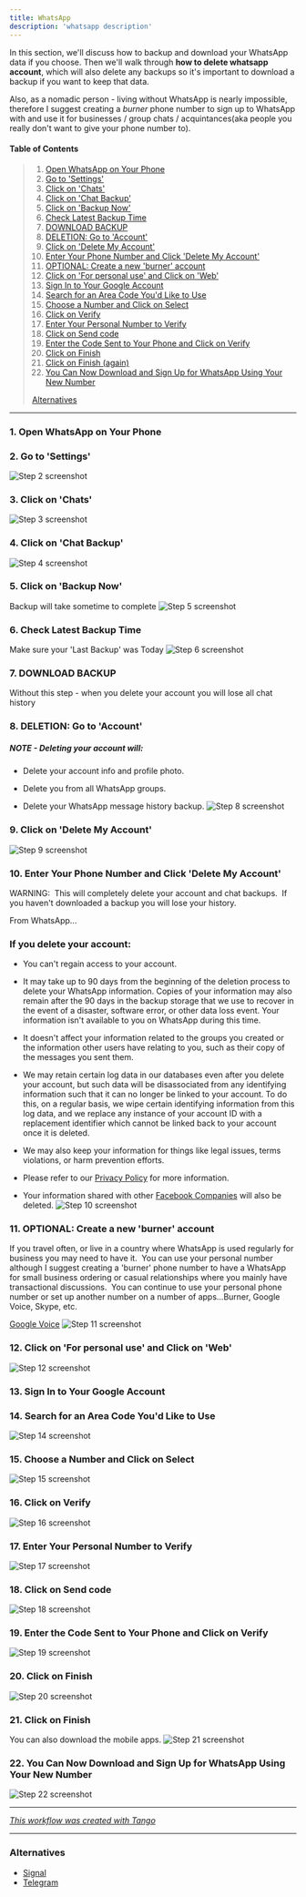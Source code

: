 ```yaml
---
title: WhatsApp
description: 'whatsapp description'
---
```


In this section, we'll discuss how to backup and download your WhatsApp data if you choose. Then we'll walk through **how to delete whatsapp account**, which will also delete any backups so it's important to download a backup if you want to keep that data.

Also, as a nomadic person - living without WhatsApp is nearly impossible, therefore I suggest creating a _burner_ phone number to sign up to WhatsApp with and use it for businesses / group chats / acquintances(aka people you really don't want to give your phone number to).

<!-- More -->

#### Table of Contents

> 1. [Open WhatsApp on Your Phone](#step1)
> 2. [Go to 'Settings'](#step2)
> 3. [Click on 'Chats'](#step3)
> 4. [Click on 'Chat Backup'](#step4)
> 5. [Click on 'Backup Now'](#step5)
> 6. [Check Latest Backup Time](#step6)
> 7. [DOWNLOAD BACKUP](#step7)
> 8. [DELETION: Go to 'Account'](#step8)
> 9. [Click on 'Delete My Account'](#step9)
> 10. [Enter Your Phone Number and Click 'Delete My Account'](#step10)
> 11. [OPTIONAL: Create a new 'burner' account](#step11)
> 12. [Click on 'For personal use' and Click on 'Web'](#step12)
> 13. [Sign In to Your Google Account](#step13)
> 14. [Search for an Area Code You'd Like to Use](#step14)
> 15. [Choose a Number and Click on Select](#step15)
> 16. [Click on Verify](#step16)
> 17. [Enter Your Personal Number to Verify](#step17)
> 18. [Click on Send code](#step18)
> 19. [Enter the Code Sent to Your Phone and Click on Verify](#step19)
> 20. [Click on Finish](#step20)
> 21. [Click on Finish (again)](#step21)
> 22. [You Can Now Download and Sign Up for WhatsApp Using Your New Number](#step22)
>
> [Alternatives](#alternatives)

---

<h3 id="step1">1. Open WhatsApp on Your Phone</h3>

<h3 id="step2">2. Go to 'Settings'</h3>

![Step 2 screenshot](https://images.tango.us/public/edited_image_f7a07de0-6aff-4658-8d98-cd2650480e67?crop=focalpoint&fit=crop&w=1200&mark-w=0.2&mark-pad=0&mark64=aHR0cHM6Ly9pbWFnZXMudGFuZ28udXMvc3RhdGljL21hZGUtd2l0aC10YW5nby13YXRlcm1hcmsucG5n&ar=1125%3A2436)

<h3 id="step3">3. Click on 'Chats'</h3>

![Step 3 screenshot](https://images.tango.us/public/edited_image_2baa692f-daf4-46c5-9f65-76577e7b8be2?crop=focalpoint&fit=crop&w=1200&mark-w=0.2&mark-pad=0&mark64=aHR0cHM6Ly9pbWFnZXMudGFuZ28udXMvc3RhdGljL21hZGUtd2l0aC10YW5nby13YXRlcm1hcmsucG5n&ar=1125%3A2436)

<h3 id="step4">4. Click on 'Chat Backup'</h3>

![Step 4 screenshot](https://images.tango.us/public/edited_image_f6f53392-eb38-4f57-a6d7-2f1a195dc60b?crop=focalpoint&fit=crop&w=1200&mark-w=0.2&mark-pad=0&mark64=aHR0cHM6Ly9pbWFnZXMudGFuZ28udXMvc3RhdGljL21hZGUtd2l0aC10YW5nby13YXRlcm1hcmsucG5n&ar=1125%3A2436)

<h3 id="step5">5. Click on 'Backup Now'</h3>

Backup will take sometime to complete
![Step 5 screenshot](https://images.tango.us/public/edited_image_da52de3b-a6e6-4f21-970e-bb475de07008?crop=focalpoint&fit=crop&w=1200&mark-w=0.2&mark-pad=0&mark64=aHR0cHM6Ly9pbWFnZXMudGFuZ28udXMvc3RhdGljL21hZGUtd2l0aC10YW5nby13YXRlcm1hcmsucG5n&ar=1125%3A2436)

<h3 id="step6">6. Check Latest Backup Time</h3>

Make sure your 'Last Backup' was Today
![Step 6 screenshot](https://images.tango.us/public/edited_image_7ce65243-eb73-4b58-a26d-5462dd645fc9?crop=focalpoint&fit=crop&w=1200&mark-w=0.2&mark-pad=0&mark64=aHR0cHM6Ly9pbWFnZXMudGFuZ28udXMvc3RhdGljL21hZGUtd2l0aC10YW5nby13YXRlcm1hcmsucG5n&ar=1125%3A2436)

<h3 id="step7">7. DOWNLOAD BACKUP</h3>

Without this step - when you delete your account you will lose all chat history

<h3 id="step8">8. DELETION: Go to 'Account'</h3>

##### **NOTE - Deleting your account will:**

- Delete your account info and profile photo.

- Delete you from all WhatsApp groups.

- Delete your WhatsApp message history backup.
  ![Step 8 screenshot](https://images.tango.us/public/edited_image_3c426bc1-e1b2-4b4a-9e78-9523bdabce97?crop=focalpoint&fit=crop&w=1200&mark-w=0.2&mark-pad=0&mark64=aHR0cHM6Ly9pbWFnZXMudGFuZ28udXMvc3RhdGljL21hZGUtd2l0aC10YW5nby13YXRlcm1hcmsucG5n&ar=1125%3A2436)

<h3 id="step9">9. Click on 'Delete My Account'</h3>

![Step 9 screenshot](https://images.tango.us/public/edited_image_b11fef59-9f2a-487a-ad9a-902937514830?crop=focalpoint&fit=crop&w=1200&mark-w=0.2&mark-pad=0&mark64=aHR0cHM6Ly9pbWFnZXMudGFuZ28udXMvc3RhdGljL21hZGUtd2l0aC10YW5nby13YXRlcm1hcmsucG5n&ar=1125%3A2436)

<h3 id="step10">10. Enter Your Phone Number and Click 'Delete My Account'</h3>

WARNING:  This will completely delete your account and chat backups.  If you haven't downloaded a backup you will lose your history.

From WhatsApp...

### If you delete your account:

- You can't regain access to your account.

- It may take up to 90 days from the beginning of the deletion process to delete your WhatsApp information. Copies of your information may also remain after the 90 days in the backup storage that we use to recover in the event of a disaster, software error, or other data loss event. Your information isn't available to you on WhatsApp during this time.

- It doesn't affect your information related to the groups you created or the information other users have relating to you, such as their copy of the messages you sent them.

- We may retain certain log data in our databases even after you delete your account, but such data will be disassociated from any identifying information such that it can no longer be linked to your account. To do this, on a regular basis, we wipe certain identifying information from this log data, and we replace any instance of your account ID with a replacement identifier which cannot be linked back to your account once it is deleted.

- We may also keep your information for things like legal issues, terms violations, or harm prevention efforts.

- Please refer to our [Privacy Policy](https://www.whatsapp.com/legal/updates/privacy-policy) for more information.

- Your information shared with other [Facebook Companies](https://faq.whatsapp.com/general/security-and-privacy/the-facebook-companies) will also be deleted.
  ![Step 10 screenshot](https://images.tango.us/public/edited_image_1a35307f-9ab6-468e-8c8d-63466c178750?crop=focalpoint&fit=crop&w=1200&mark-w=0.2&mark-pad=0&mark64=aHR0cHM6Ly9pbWFnZXMudGFuZ28udXMvc3RhdGljL21hZGUtd2l0aC10YW5nby13YXRlcm1hcmsucG5n&ar=1125%3A2436)

<h3 id="step11">11. OPTIONAL: Create a new 'burner' account</h3>

If you travel often, or live in a country where WhatsApp is used regularly for business you may need to have it.  You can use your personal number although I suggest creating a 'burner' phone number to have a WhatsApp for small business ordering or casual relationships where you mainly have transactional discussions.  You can continue to use your personal phone number or set up another number on a number of apps...Burner, Google Voice, Skype, etc.

[Google Voice](https://voice.google.com)
![Step 11 screenshot](https://images.tango.us/public/image_17d76e38-3bd9-4bdf-9092-e305ccbb7fd2?crop=focalpoint&fit=crop&w=1200&mark-w=0.2&mark-pad=0&mark64=aHR0cHM6Ly9pbWFnZXMudGFuZ28udXMvc3RhdGljL21hZGUtd2l0aC10YW5nby13YXRlcm1hcmsucG5n&ar=2880%3A1596)

<h3 id="step12">12. Click on 'For personal use' and Click on 'Web'</h3>

![Step 12 screenshot](https://images.tango.us/public/edited_image_f875a3dd-25b3-48bd-855e-21f8fee5d890?crop=focalpoint&fit=crop&w=1200&mark-w=0.2&mark-pad=0&mark64=aHR0cHM6Ly9pbWFnZXMudGFuZ28udXMvc3RhdGljL21hZGUtd2l0aC10YW5nby13YXRlcm1hcmsucG5n&ar=2880%3A1596)

<h3 id="step13">13. Sign In to Your Google Account</h3>

<h3 id="step14">14. Search for an Area Code You'd Like to Use</h3>

![Step 14 screenshot](https://images.tango.us/public/screenshot_82af74d0-c873-48fb-a8c4-25410950a023?crop=focalpoint&fit=crop&fp-x=0.3854&fp-y=0.3744&fp-z=1.6901&w=1200&mark-w=0.2&mark-pad=0&mark64=aHR0cHM6Ly9pbWFnZXMudGFuZ28udXMvc3RhdGljL21hZGUtd2l0aC10YW5nby13YXRlcm1hcmsucG5n&ar=2880%3A1600)

<h3 id="step15">15. Choose a Number and Click on Select</h3>

![Step 15 screenshot](https://images.tango.us/public/edited_image_27399de2-493e-434b-af97-13540f7f1994?crop=focalpoint&fit=crop&fp-x=0.4881&fp-y=0.6352&fp-z=2.7586&w=1200&mark-w=0.2&mark-pad=0&mark64=aHR0cHM6Ly9pbWFnZXMudGFuZ28udXMvc3RhdGljL21hZGUtd2l0aC10YW5nby13YXRlcm1hcmsucG5n&ar=2880%3A1600)

<h3 id="step16">16. Click on Verify</h3>

![Step 16 screenshot](https://images.tango.us/public/edited_image_84c6fb64-3784-49d2-a468-938f4ed1c052?crop=focalpoint&fit=crop&fp-x=0.2640&fp-y=0.3234&fp-z=2.8657&w=1200&mark-w=0.2&mark-pad=0&mark64=aHR0cHM6Ly9pbWFnZXMudGFuZ28udXMvc3RhdGljL21hZGUtd2l0aC10YW5nby13YXRlcm1hcmsucG5n&ar=2880%3A1600)

<h3 id="step17">17. Enter Your Personal Number to Verify</h3>

![Step 17 screenshot](https://images.tango.us/public/edited_image_9288cbf5-58bc-4428-9bf4-461904d50bc0?crop=focalpoint&fit=crop&fp-x=0.4999&fp-y=0.4746&fp-z=1.6143&w=1200&mark-w=0.2&mark-pad=0&mark64=aHR0cHM6Ly9pbWFnZXMudGFuZ28udXMvc3RhdGljL21hZGUtd2l0aC10YW5nby13YXRlcm1hcmsucG5n&ar=2880%3A1600)

<h3 id="step18">18. Click on Send code</h3>

![Step 18 screenshot](https://images.tango.us/public/edited_image_efafc936-f428-473f-b65e-4ca823eb73f8?crop=focalpoint&fit=crop&fp-x=0.6059&fp-y=0.6412&fp-z=2.6134&w=1200&mark-w=0.2&mark-pad=0&mark64=aHR0cHM6Ly9pbWFnZXMudGFuZ28udXMvc3RhdGljL21hZGUtd2l0aC10YW5nby13YXRlcm1hcmsucG5n&ar=2880%3A1600)

<h3 id="step19">19. Enter the Code Sent to Your Phone and Click on Verify</h3>

![Step 19 screenshot](https://images.tango.us/public/edited_image_4fdcc36f-e5d4-4765-92cd-f6fcd0df5c6a?crop=focalpoint&fit=crop&fp-x=0.6361&fp-y=0.6371&fp-z=2.7692&w=1200&mark-w=0.2&mark-pad=0&mark64=aHR0cHM6Ly9pbWFnZXMudGFuZ28udXMvc3RhdGljL21hZGUtd2l0aC10YW5nby13YXRlcm1hcmsucG5n&ar=2880%3A1600)

<h3 id="step20">20. Click on Finish</h3>

![Step 20 screenshot](https://images.tango.us/public/edited_image_5fae573f-ac8e-4eb9-857a-1239b8466697?crop=focalpoint&fit=crop&fp-x=0.6364&fp-y=0.5846&fp-z=2.7746&w=1200&mark-w=0.2&mark-pad=0&mark64=aHR0cHM6Ly9pbWFnZXMudGFuZ28udXMvc3RhdGljL21hZGUtd2l0aC10YW5nby13YXRlcm1hcmsucG5n&ar=2880%3A1600)

<h3 id="step21">21. Click on Finish</h3>

You can also download the mobile apps.
![Step 21 screenshot](https://images.tango.us/public/edited_image_23a524fa-3eec-4dbc-ac38-ab9810e2860a?crop=focalpoint&fit=crop&fp-x=0.2637&fp-y=0.2934&fp-z=2.8714&w=1200&mark-w=0.2&mark-pad=0&mark64=aHR0cHM6Ly9pbWFnZXMudGFuZ28udXMvc3RhdGljL21hZGUtd2l0aC10YW5nby13YXRlcm1hcmsucG5n&ar=2880%3A1600)

<h3 id="step22">22. You Can Now Download and Sign Up for WhatsApp Using Your New Number</h3>

![Step 22 screenshot](https://images.tango.us/public/image_c4932ee4-e6f5-410b-99e9-14a465b14de8?crop=focalpoint&fit=crop&w=1200&mark-w=0.2&mark-pad=0&mark64=aHR0cHM6Ly9pbWFnZXMudGFuZ28udXMvc3RhdGljL21hZGUtd2l0aC10YW5nby13YXRlcm1hcmsucG5n&ar=2216%3A2220)

---

_[This workflow was created with Tango](https://app.tango.us/app/workflow/db500bf1-d89f-4283-8b00-81d0a0d24880)_

---

<h3 id="alternatives">Alternatives</h3>

- [Signal](https://signal.org/)
- [Telegram](https://telegram.org/)
